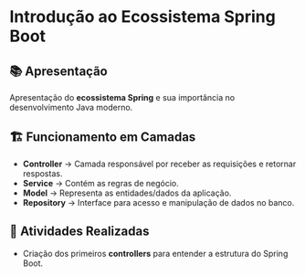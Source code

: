 # Introdução ao Ecossistema Spring Boot

## 📚 Apresentação
Apresentação do **ecossistema Spring** e sua importância no desenvolvimento Java moderno.

## 🏗️ Funcionamento em Camadas
- **Controller** → Camada responsável por receber as requisições e retornar respostas.
- **Service** → Contém as regras de negócio.
- **Model** → Representa as entidades/dados da aplicação.
- **Repository** → Interface para acesso e manipulação de dados no banco.

## 🚀 Atividades Realizadas
- Criação dos primeiros **controllers** para entender a estrutura do Spring Boot.
